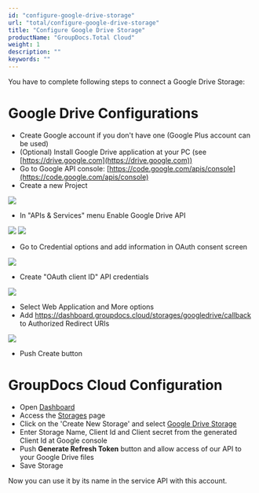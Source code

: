 ```yaml
---
id: "configure-google-drive-storage"
url: "total/configure-google-drive-storage"
title: "Configure Google Drive Storage"
productName: "GroupDocs.Total Cloud"
weight: 1
description: ""
keywords: ""
---
```


You have to complete following steps to connect a Google Drive Storage:

# Google Drive Configurations

* Create Google account if you don't have one (Google Plus account can be used)
* (Optional) Install Google Drive application at your PC (see [https://drive.google.com](https://drive.google.com))
* Go to Google API console: [https://code.google.com/apis/console](https://code.google.com/apis/console)
* Create a new Project

![](total/images/GoogleDriveCreateProject_1.PNG)

* In "APIs & Services" menu Enable Google Drive API

![](total/images/GoogleDriveEnableAPIs_2.PNG)
![](total/images/GoogleDriveEnableAPIs_3.PNG)

* Go to Credential options and add information in OAuth consent screen

![](total/images/GoogleDriveCredential_4.PNG)

* Create "OAuth client ID" API credentials

![](total/images/GoogleDriveCredential_5.PNG)

* Select Web Application and More options
* Add https://dashboard.groupdocs.cloud/storages/googledrive/callback to Authorized Redirect URIs

![](total/images/GoogleDriveCredential_6.PNG)

* Push Create button

# GroupDocs Cloud Configuration

* Open [Dashboard](https://dashboard.groupdocs.cloud)
* Access the [Storages](https://dashboard.groupdocs.cloud/storages) page
* Click on the 'Create New Storage' and select [Google Drive Storage](https://dashboard.groupdocs.cloud/storages/googledrive/create)
* Enter Storage Name, Client Id and Client secret from the generated Client Id at Google console
* Push **Generate Refresh Token** button and allow access of our API to your Google Drive files
* Save Storage

Now you can use it by its name in the service API with this account.

